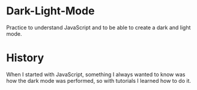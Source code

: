 # Dark-Light-Mode
Practice to understand JavaScript and to be able to create a dark and light mode.

# History
When I started with JavaScript, something I always wanted to know was how the dark mode was performed, so with tutorials I learned how to do it.
